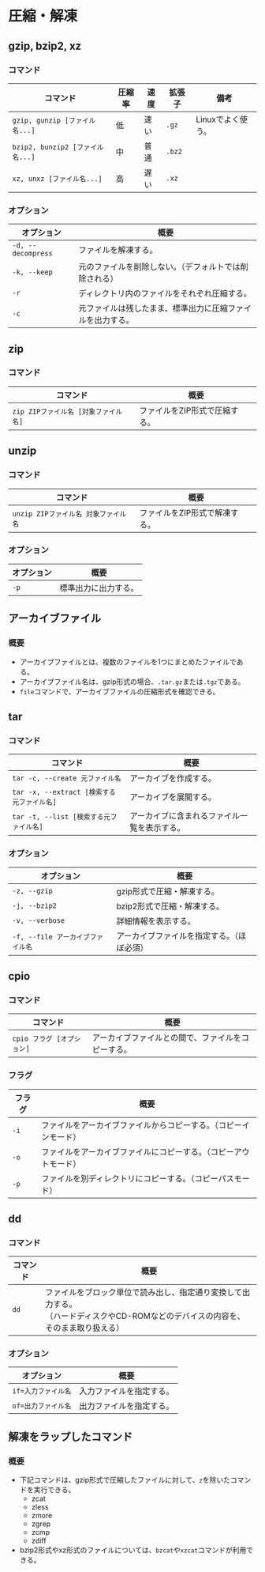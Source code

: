 # 圧縮・解凍

## gzip, bzip2, xz

### コマンド

|コマンド|圧縮率|速度|拡張子|備考|
|---|---|---|---|---|
|`gzip, gunzip [ファイル名...]`|低|速い|`.gz`|Linuxでよく使う。|
|`bzip2, bunzip2 [ファイル名...]`|中|普通|`.bz2`||
|`xz, unxz [ファイル名...]`|高|遅い|`.xz`||

### オプション

| オプション         | 概要                                                       |
| ------------------ | ---------------------------------------------------------- |
| `-d, --decompress` | ファイルを解凍する。                                       |
| `-k, --keep`       | 元のファイルを削除しない。（デフォルトでは削除される）     |
| `-r`               | ディレクトリ内のファイルをそれぞれ圧縮する。               |
| `-c`               | 元ファイルは残したまま、標準出力に圧縮ファイルを出力する。 |

## zip

### コマンド

|コマンド|概要|
|---|---|
|`zip ZIPファイル名 [対象ファイル名]`|ファイルをZIP形式で圧縮する。|

## unzip

### コマンド

| コマンド                             | 概要                          |
| ------------------------------------ | ----------------------------- |
| `unzip ZIPファイル名 対象ファイル名` | ファイルをZIP形式で解凍する。 |

### オプション

| オプション | 概要                 |
| ---------- | -------------------- |
| `-p`       | 標準出力に出力する。 |

## アーカイブファイル

### 概要

- アーカイブファイルとは、複数のファイルを1つにまとめたファイルである。
- アーカイブファイル名は、gzip形式の場合、`.tar.gz`または`.tgz`である。
- `file`コマンドで、アーカイブファイルの圧縮形式を確認できる。

## tar

### コマンド

| コマンド                                   | 概要                                         |
| ------------------------------------------ | -------------------------------------------- |
| `tar -c, --create 元ファイル名`            | アーカイブを作成する。                       |
| `tar -x, --extract [検索する元ファイル名]` | アーカイブを展開する。                       |
| `tar -t, --list [検索する元ファイル名]`    | アーカイブに含まれるファイル一覧を表示する。 |

### オプション

| オプション                        | 概要                                       |
| --------------------------------- | ------------------------------------------ |
| `-z, --gzip`                      | gzip形式で圧縮・解凍する。                 |
| `-j, --bzip2`                     | bzip2形式で圧縮・解凍する。                |
| `-v, --verbose`                   | 詳細情報を表示する。                       |
| `-f, --file アーカイブファイル名` | アーカイブファイルを指定する。（ほぼ必須） |

## cpio

### コマンド

|コマンド|概要|
|---|---|
|`cpio フラグ [オプション]`|アーカイブファイルとの間で、ファイルをコピーする。|

### フラグ

| フラグ | 概要                                                         |
| ------ | ------------------------------------------------------------ |
| `-i`   | ファイルをアーカイブファイルからコピーする。（コピーインモード） |
| `-o`   | ファイルをアーカイブファイルにコピーする。（コピーアウトモード） |
| `-p`   | ファイルを別ディレクトリにコピーする。（コピーパスモード）   |

## dd

### コマンド

| コマンド | 概要                                                         |
| -------- | ------------------------------------------------------------ |
| `dd`     | ファイルをブロック単位で読み出し、指定通り変換して出力する。<br/>（ハードディスクやCD-ROMなどのデバイスの内容を、そのまま取り扱える） |

### オプション

| オプション          | 概要                     |
| ------------------- | ------------------------ |
| `if=入力ファイル名` | 入力ファイルを指定する。 |
| `of=出力ファイル名` | 出力ファイルを指定する。 |

## 解凍をラップしたコマンド

### 概要

- 下記コマンドは、gzip形式で圧縮したファイルに対して、`z`を除いたコマンドを実行できる。
  - zcat
  - zless
  - zmore
  - zgrep
  - zcmp
  - zdiff
- bzip2形式やxz形式のファイルについては、`bzcat`や`xzcat`コマンドが利用できる。
